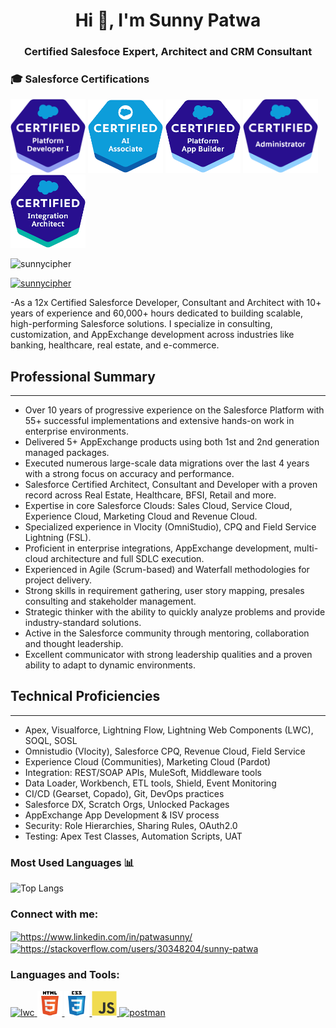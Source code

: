 <h1 align="center">Hi 👋, I'm Sunny Patwa</h1>
<h3 align="center"> Certified Salesfoce Expert, Architect and CRM Consultant </h3>

<h3 align="left">🎓 Salesforce Certifications</h3>
<p align="left">
  <img src="https://github.com/SunnyCipher/certifications/blob/main/Platform-Developer-I.png" alt="Salesforce Certified Associate" width="120"/>
  <img src="https://github.com/SunnyCipher/certifications/blob/main/Associate.png" alt="Salesforce Certified Associate" width="120"/>
   <img src="https://github.com/SunnyCipher/certifications/blob/main/Platform%20App%20developer.png" alt="Salesofrce certified Plateform App Builder Certification" width="120"/>
  <img src="https://github.com/SunnyCipher/certifications/blob/main/Administrator.png" alt="Salesofrce certified Administrator" width="120"/>
    <img src="https://github.com/SunnyCipher/certifications/blob/main/Salesforce%20Integration%20Architect.png" alt="Salesofrce certified Integration Architect" width="120"/>
</p>

<p align="left"> <img src="https://komarev.com/ghpvc/?username=sunnycipher&label=Profile%20views&color=0e75b6&style=flat" alt="sunnycipher" /> </p>

<p align="left"> <a href="https://github.com/ryo-ma/github-profile-trophy"><img src="https://github-profile-trophy.vercel.app/?username=sunnycipher" alt="sunnycipher" /></a> </p>

-As a 12x Certified Salesforce Developer, Consultant and Architect with 10+ years of experience and
 60,000+ hours dedicated to building scalable, high-performing Salesforce solutions. I specialize in
 consulting, customization, and AppExchange development across industries like banking, healthcare,
 real estate, and e-commerce.

<h2>Professional Summary</h2>

<hr>



- Over 10 years of progressive experience on the Salesforce Platform with 55+ successful implementations and extensive hands-on work in enterprise environments.  
- Delivered 5+ AppExchange products using both 1st and 2nd generation managed packages.  
- Executed numerous large-scale data migrations over the last 4 years with a strong focus on accuracy and performance.  
- Salesforce Certified Architect, Consultant and Developer with a proven record across Real Estate, Healthcare, BFSI, Retail and more.  
- Expertise in core Salesforce Clouds: Sales Cloud, Service Cloud, Experience Cloud, Marketing Cloud and Revenue Cloud.  
- Specialized experience in Vlocity (OmniStudio), CPQ and Field Service Lightning (FSL).  
- Proficient in enterprise integrations, AppExchange development, multi-cloud architecture and full SDLC execution.  
- Experienced in Agile (Scrum-based) and Waterfall methodologies for project delivery.  
- Strong skills in requirement gathering, user story mapping, presales consulting and stakeholder management.  
- Strategic thinker with the ability to quickly analyze problems and provide industry-standard solutions.  
- Active in the Salesforce community through mentoring, collaboration and thought leadership.  
- Excellent communicator with strong leadership qualities and a proven ability to adapt to dynamic environments.  

</div>




<h2>Technical Proficiencies</h2>

<hr>

<ul>
  <li>Apex, Visualforce, Lightning Flow, Lightning Web Components (LWC), SOQL, SOSL</li>
  <li>Omnistudio (Vlocity), Salesforce CPQ, Revenue Cloud, Field Service</li>
  <li>Experience Cloud (Communities), Marketing Cloud (Pardot)</li>
  <li>Integration: REST/SOAP APIs, MuleSoft, Middleware tools</li>
  <li>Data Loader, Workbench, ETL tools, Shield, Event Monitoring</li>
  <li>CI/CD (Gearset, Copado), Git, DevOps practices</li>
  <li>Salesforce DX, Scratch Orgs, Unlocked Packages</li>
  <li>AppExchange App Development & ISV process</li>
  <li>Security: Role Hierarchies, Sharing Rules, OAuth2.0</li>
  <li>Testing: Apex Test Classes, Automation Scripts, UAT</li>
</ul>
  

 
### Most Used Languages 📊

![Top Langs](https://github-readme-stats.vercel.app/api/top-langs/?username=sunnycipher&layout=compact&theme=default)

<h3 align="left">Connect with me:</h3>
<p align="left">
<a href="https://www.linkedin.com/in/patwasunny" target="blank"><img align="center" src="https://raw.githubusercontent.com/rahuldkjain/github-profile-readme-generator/master/src/images/icons/Social/linked-in-alt.svg" alt="https://www.linkedin.com/in/patwasunny/" height="30" width="40" /></a>
<a href="https://stackoverflow.com/users/30348204/sunny-patwa" target="blank"><img align="center" src="https://raw.githubusercontent.com/rahuldkjain/github-profile-readme-generator/master/src/images/icons/Social/stack-overflow.svg" alt="https://stackoverflow.com/users/30348204/sunny-patwa" height="30" width="40" /></a>
</p>

<h3 align="left">Languages and Tools:</h3>
<p align="left">
  <!-- Apex -->
 
  <!-- LWC -->
  <a href="https://developer.salesforce.com/docs/component-library/documentation/en/lwc" target="_blank" rel="noreferrer">
    <img src="https://avatars.githubusercontent.com/u/49926244?s=200&v=4" alt="lwc" width="40" height="40"/>
  </a>
  <!-- HTML -->
  <a href="https://www.w3.org/html/" target="_blank" rel="noreferrer">
    <img src="https://raw.githubusercontent.com/devicons/devicon/master/icons/html5/html5-original-wordmark.svg" alt="html5" width="40" height="40"/>
  </a>
  <!-- CSS -->
  <a href="https://www.w3schools.com/css/" target="_blank" rel="noreferrer">
    <img src="https://raw.githubusercontent.com/devicons/devicon/master/icons/css3/css3-original-wordmark.svg" alt="css3" width="40" height="40"/>
  </a>
  <!-- JavaScript -->
  <a href="https://developer.mozilla.org/en-US/docs/Web/JavaScript" target="_blank" rel="noreferrer">
    <img src="https://raw.githubusercontent.com/devicons/devicon/master/icons/javascript/javascript-original.svg" alt="javascript" width="40" height="40"/>
  </a>
  <!-- SOQL / Salesforce CLI / Postman (optional additions) -->
  
  <a href="https://www.postman.com/" target="_blank" rel="noreferrer">
    <img src="https://www.vectorlogo.zone/logos/getpostman/getpostman-icon.svg" alt="postman" width="40" height="40"/>
  </a>
</p>




